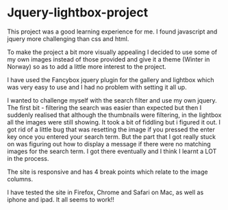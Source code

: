 # Jquery-lightbox-project

This project was a good learning experience for me. I found javascript and jquery more challenging than css and html. 

To make the project a bit more visually appealing I decided to use some of my own images instead of those provided and give it a theme (Winter in Norway) so as to add a little more interest to the project.

I have used the Fancybox jquery plugin for the gallery and lightbox which was very easy to use and I had no problem with setting it all up.

I wanted to challenge myself with the search filter and use my own jquery. The first bit - filtering the search was easier than expected but then I suddenly realised that although the thumbnails were filtering, in the lightbox all the images were still showing. It took a bit of fiddling but i figured it out. I got rid of a little bug that was resetting the image if you pressed the enter key once you entered your search term. But the part that I got really stuck on was figuring out how to display a message if there were no matching images for the search term. I got there eventually and I think I learnt a LOT in the process.

The site is responsive and has 4 break points which relate to the image columns.

I have tested the site in Firefox, Chrome and Safari on Mac, as well as iphone and ipad. It all seems to work!!
